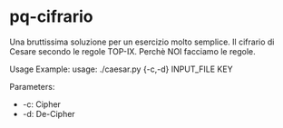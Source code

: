 # pq-cifrario
Una bruttissima soluzione per un esercizio molto semplice. Il cifrario di Cesare secondo le regole TOP-IX. Perchè NOI facciamo le regole.


Usage Example:
usage: ./caesar.py {-c,-d} INPUT_FILE KEY

Parameters:

* -c: Cipher 
* -d: De-Cipher
